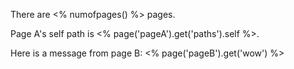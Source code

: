 There are <% numofpages() %> pages.

Page A's self path is <% page('pageA').get('paths').self %>.

Here is a message from page B: <% page('pageB').get('wow') %>